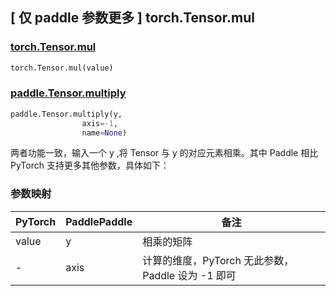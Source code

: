 ## [ 仅 paddle 参数更多 ] torch.Tensor.mul

### [torch.Tensor.mul](https://pytorch.org/docs/1.13/generated/torch.Tensor.mul.html)

```python
torch.Tensor.mul(value)
```

### [paddle.Tensor.multiply](https://www.paddlepaddle.org.cn/documentation/docs/zh/api/paddle/Tensor_cn.html#multiply-y-axis-1-name-none)

```python
paddle.Tensor.multiply(y,
                axis=-1,
                name=None)
```

两者功能一致，输入一个 y ,将 Tensor 与 y 的对应元素相乘。其中 Paddle 相比 PyTorch 支持更多其他参数，具体如下：

### 参数映射
| PyTorch       | PaddlePaddle | 备注                                                   |
| ------------- | ------------ | ------------------------------------------------------ |
| value         | y            | 相乘的矩阵                                              |
| -             | axis         | 计算的维度，PyTorch 无此参数， Paddle 设为 -1 即可        |
